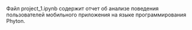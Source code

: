 Файл project_1.ipynb содержит отчет об анализе поведения пользователей мобильного приложения на языке программирования Phyton.
